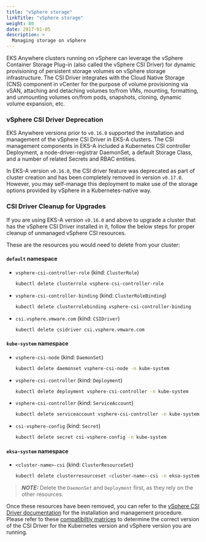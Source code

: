 ```yaml
---
title: "vSphere storage"
linkTitle: "vSphere storage"
weight: 80
date: 2017-01-05
description: >
  Managing storage on vSphere
---
```


EKS Anywhere clusters running on vSphere can leverage the vSphere Container Storage Plug-in (also called the vSphere CSI Driver) for dynamic provisioning of persistent storage volumes on vSphere storage infrastructure. The CSI Driver integrates with the Cloud Native Storage (CNS) component in vCenter for the purpose of volume provisioning via vSAN, attaching and detaching volumes to/from VMs, mounting, formatting, and unmounting volumes on/from pods, snapshots, cloning, dynamic volume expansion, etc.

### vSphere CSI Driver Deprecation

EKS Anywhere versions prior to `v0.16.0` supported the installation and management of the vSphere CSI Driver in EKS-A clusters. The CSI management components in EKS-A included a Kubernetes CSI controller Deployment, a node-driver-registrar DaemonSet, a default Storage Class, and a number of related Secrets and RBAC entities.

In EKS-A version `v0.16.0`, the CSI driver feature was deprecated as part of cluster creation and has been completely removed in version `v0.17.0`. However, you may self-manage this deployment to make use of the storage options provided by vSphere in a Kubernetes-native way. 

### CSI Driver Cleanup for Upgrades

If you are using EKS-A version `v0.16.0` and above to upgrade a cluster that has the vSphere CSI Driver installed in it, follow the below steps for proper cleanup of unmanaged vSphere CSI resources.

These are the resources you would need to delete from your cluster:

#### `default` namespace
* `vsphere-csi-controller-role` (kind: `ClusterRole`)
  ```bash
  kubectl delete clusterrole vsphere-csi-controller-role
  ```
* `vsphere-csi-controller-binding` (kind: `ClusterRoleBinding`)
  ```bash
  kubectl delete clusterrolebinding vsphere-csi-controller-binding
  ```
* `csi.vsphere.vmware.com` (kind: `CSIDriver`)
  ```bash
  kubectl delete csidriver csi.vsphere.vmware.com
  ```

#### `kube-system` namespace
* `vsphere-csi-node` (kind: `DaemonSet`)
  ```bash
  kubectl delete daemonset vsphere-csi-node -n kube-system
  ```
* `vsphere-csi-controller` (kind: `Deployment`)
  ```bash
  kubectl delete deployment vsphere-csi-controller -n kube-system
  ```
* `vsphere-csi-controller` (kind: `ServiceAccount`)
  ```bash
  kubectl delete serviceaccount vsphere-csi-controller -n kube-system
  ```
* `csi-vsphere-config` (kind: `Secret`)
  ```bash
  kubectl delete secret csi-vsphere-config -n kube-system
  ```

#### `eksa-system` namespace
* `<cluster-name>-csi` (kind: `ClusterResourceSet`)
  ```bash
  kubectl delete clusterresourceset <cluster-name>-csi -n eksa-system
  ```

>**_NOTE:_** Delete the `DaemonSet` and `Deployment` first, as they rely on the other resources.

Once these resources have been removed, you can refer to the [vSphere CSI Driver documentation](https://docs.vmware.com/en/VMware-vSphere-Container-Storage-Plug-in) for the installation and management procedure. Please refer to these [compatibiltiy matrices](https://docs.vmware.com/en/VMware-vSphere-Container-Storage-Plug-in/3.0/vmware-vsphere-csp-getting-started/GUID-D4AAD99E-9128-40CE-B89C-AD451DA8379D.html) to determine the correct version of the CSI Driver for the Kubernetes version and vSphere version you are running.